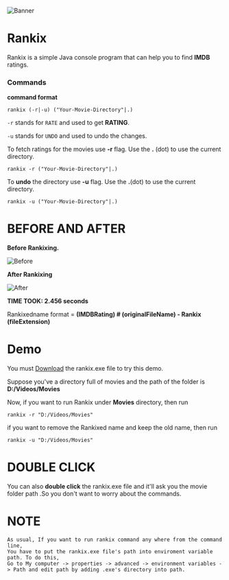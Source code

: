 ![Banner](http://s6.postimg.org/3xisyu8fl/banner.png)
# Rankix
Rankix is a simple Java console program that can help you to find **IMDB** ratings.

### Commands

**command format**
```
rankix (-r|-u) ("Your-Movie-Directory"|.) 
```
`-r` stands for `RATE` and used to get **RATING**.

`-u` stands for `UNDO` and used to undo the changes.



To fetch ratings for the movies use **-r** flag. Use the **.** (dot) to use the current directory.

```
rankix -r ("Your-Movie-Directory"|.) 
```

To **undo** the directory use **-u** flag. Use the **.**(dot) to use the current directory.

```
rankix -u ("Your-Movie-Directory"|.) 
```



BEFORE AND AFTER
================

**Before Rankixing.**

![Before](http://s6.postimg.org/7v62o8v8x/screenshot_1.png)



**After Rankixing**

![After](http://s6.postimg.org/5f49aed69/screenshot_2.png)


**TIME TOOK: 2.456 seconds**



Rankixedname format = **(IMDBRating) # (originalFileName) - Rankix (fileExtension)**


Demo
====

You must [Download](https://github.com/shifarshifz/Rankix/releases/download/v0.1/rankix.exe) the rankix.exe file to try this demo.

Suppose you've a directory full of movies and the path of the folder is **D:/Videos/Movies**

Now, if you want to run Rankix under **Movies** directory, then run 

```
rankix -r "D:/Videos/Movies"
```

if you want to remove the Rankixed name and keep the old name, then run

```
rankix -u "D:/Videos/Movies"
```


DOUBLE CLICK
============
You can also **double click** the rankix.exe file and it'll ask you the movie folder path .So you don't want to worry about the commands.


NOTE
====
```
As usual, If you want to run rankix command any where from the command line, 
You have to put the rankix.exe file's path into enviroment variable path. To do this,
Go to My computer -> properties -> advanced -> environment variables -> Path and edit path by adding .exe's directory into path.
```





	